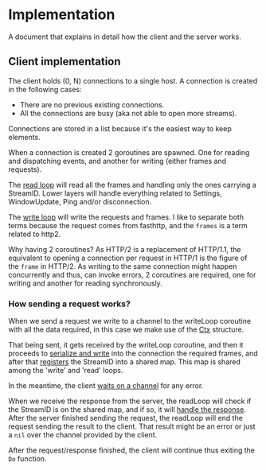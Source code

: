 # Implementation

A document that explains in detail how the client and the server works.

## Client implementation

The client holds (0, N) connections to a single host.
A connection is created in the following cases:
- There are no previous existing connections.
- All the connections are busy (aka not able to open more streams).

Connections are stored in a list because it's the easiest way to keep elements.

When a connection is created 2 goroutines are spawned. One for reading
and dispatching events, and another for writing (either frames and requests).

The [read loop](https://github.com/xenking/http2/blob/8cb32376c36f056fca0ec30854f3522005a777ac/conn.go#L357)
will read all the frames and handling only the ones carrying a StreamID.
Lower layers will handle everything related to Settings, WindowUpdate, Ping
and/or disconnection.

The [write loop](https://github.com/xenking/http2/blob/8cb32376c36f056fca0ec30854f3522005a777ac/conn.go#L290)
will write the requests and frames. I like to separate both terms because the request
comes from fasthttp, and the `frames` is a term related to http2.

Why having 2 coroutines? As HTTP/2 is a replacement of HTTP/1.1, the equivalent
to opening a connection per request in HTTP/1 is the figure of the `frame` in HTTP/2.
As writing to the same connection might happen concurrently and thus, can invoke
errors, 2 coroutines are required, one for writing and another for reading
synchronously.

### How sending a request works?

When we send a request we write to a channel to the writeLoop coroutine with
all the data required, in this case we make use of the [Ctx](https://github.com/xenking/http2/blob/8cb32376c36f056fca0ec30854f3522005a777ac/client.go#L26-L33)
structure.

That being sent, it gets received by the writeLoop coroutine, and then
it proceeds to [serialize and write](https://github.com/xenking/http2/blob/8cb32376c36f056fca0ec30854f3522005a777ac/conn.go#L385)
into the connection the required frames, and after that [registers](https://github.com/xenking/http2/blob/8cb32376c36f056fca0ec30854f3522005a777ac/conn.go#L321)
the StreamID into a shared map. This map is shared among the 'write' and 'read' loops.

In the meantime, the client [waits on a channel](https://github.com/xenking/http2/blob/8cb32376c36f056fca0ec30854f3522005a777ac/client.go#L102)
for any error.

When we receive the response from the server, the readLoop will check if the StreamID
is on the shared map, and if so, it will [handle the response](https://github.com/xenking/http2/blob/8cb32376c36f056fca0ec30854f3522005a777ac/conn.go#L559).
After the server finished sending the request, the readLoop will end the request
sending the result to the client. That result might be an error or just a `nil`
over the channel provided by the client.

After the request/response finished, the client will continue thus exiting the
`Do` function.